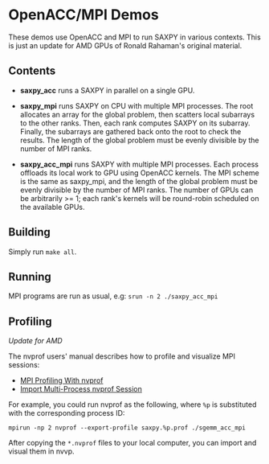 OpenACC/MPI Demos
=================

These demos use OpenACC and MPI to run SAXPY in various contexts.
This is just an update for AMD GPUs of Ronald Rahaman's original material.

Contents
--------

* **saxpy\_acc** runs a SAXPY in parallel on a single GPU.

* **saxpy\_mpi** runs SAXPY on CPU with multiple MPI processes.  The root
  allocates an array for the global problem, then scatters local subarrays to
  the other ranks.  Then, each rank computes SAXPY on its subarray.  Finally,
  the subarrays are gathered back onto the root to check the results.  The
  length of the global problem must be evenly divisible by the number of MPI
  ranks.

* **saxpy\_acc\_mpi** runs SAXPY with multiple MPI processes.  Each process
  offloads its local work to GPU using OpenACC kernels.  The MPI scheme is the
  same as saxpy\_mpi, and the length of the global problem must be evenly
  divisible by the number of MPI ranks.  The number of GPUs can
  be arbitrarily >= 1; each rank's kernels will be round-robin scheduled on the
  available GPUs.


Building
--------

Simply run `make all`.


Running
-------

MPI programs are run as usual, e.g: `srun -n 2 ./saxpy_acc_mpi`


Profiling
---------

*Update for AMD*

The nvprof users' manual describes how to profile and visualize MPI sessions:

* [MPI Profiling With nvprof](http://docs.nvidia.com/cuda/profiler-users-guide/index.html#mpi-nvprof)
* [Import Multi-Process nvprof Session](http://docs.nvidia.com/cuda/profiler-users-guide/index.html#import-multi-nvprof-session)

For example, you could run nvprof as the following, where `%p` is substituted with the corresponding process ID:

``` Shell
mpirun -np 2 nvprof --export-profile saxpy.%p.prof ./sgemm_acc_mpi
```

After copying the `*.nvprof` files to your local computer, you can import and visual them in nvvp.
